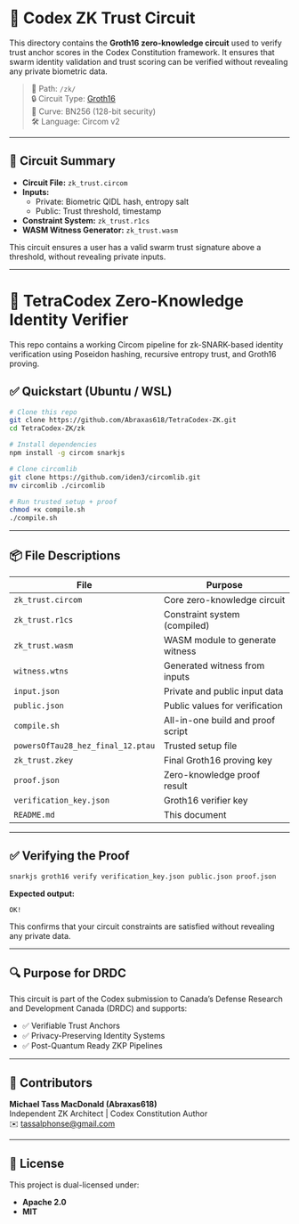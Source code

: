 # 🧪 Codex ZK Trust Circuit

This directory contains the **Groth16 zero-knowledge circuit** used to verify trust anchor scores in the Codex Constitution framework. It ensures that swarm identity validation and trust scoring can be verified without revealing any private biometric data.

> 📁 Path: `/zk/`  
> 🔒 Circuit Type: [Groth16](https://zokrates.github.io/introduction.html#zero-knowledge-proof-systems)  
> 📐 Curve: BN256 (128-bit security)  
> 🛠 Language: Circom v2  

---

## 📜 Circuit Summary

- **Circuit File:** `zk_trust.circom`  
- **Inputs:**  
  - Private: Biometric QIDL hash, entropy salt  
  - Public: Trust threshold, timestamp  
- **Constraint System:** `zk_trust.r1cs`  
- **WASM Witness Generator:** `zk_trust.wasm`

This circuit ensures a user has a valid swarm trust signature above a threshold, without revealing private inputs.

---

# 🧬 TetraCodex Zero-Knowledge Identity Verifier

This repo contains a working Circom pipeline for zk-SNARK-based identity verification using Poseidon hashing, recursive entropy trust, and Groth16 proving.

## ✅ Quickstart (Ubuntu / WSL)

```bash
# Clone this repo
git clone https://github.com/Abraxas618/TetraCodex-ZK.git
cd TetraCodex-ZK/zk

# Install dependencies
npm install -g circom snarkjs

# Clone circomlib
git clone https://github.com/iden3/circomlib.git
mv circomlib ./circomlib

# Run trusted setup + proof
chmod +x compile.sh
./compile.sh
```

---

## 📦 File Descriptions

| File | Purpose |
|------|---------|
| `zk_trust.circom` | Core zero-knowledge circuit |
| `zk_trust.r1cs`   | Constraint system (compiled) |
| `zk_trust.wasm`   | WASM module to generate witness |
| `witness.wtns`    | Generated witness from inputs |
| `input.json`      | Private and public input data |
| `public.json`     | Public values for verification |
| `compile.sh`      | All-in-one build and proof script |
| `powersOfTau28_hez_final_12.ptau` | Trusted setup file |
| `zk_trust.zkey`   | Final Groth16 proving key |
| `proof.json`      | Zero-knowledge proof result |
| `verification_key.json` | Groth16 verifier key |
| `README.md`       | This document |

---

## ✅ Verifying the Proof
```bash
snarkjs groth16 verify verification_key.json public.json proof.json
```

**Expected output:**
```
OK!
```

This confirms that your circuit constraints are satisfied without revealing any private data.

---

## 🔍 Purpose for DRDC

This circuit is part of the Codex submission to Canada’s Defense Research and Development Canada (DRDC) and supports:

- ✅ Verifiable Trust Anchors  
- ✅ Privacy-Preserving Identity Systems  
- ✅ Post-Quantum Ready ZKP Pipelines

---

## 🧠 Contributors

**Michael Tass MacDonald (Abraxas618)**  
Independent ZK Architect | Codex Constitution Author  
✉️ tassalphonse@gmail.com

---

## 📖 License

This project is dual-licensed under:

- **Apache 2.0**  
- **MIT**

